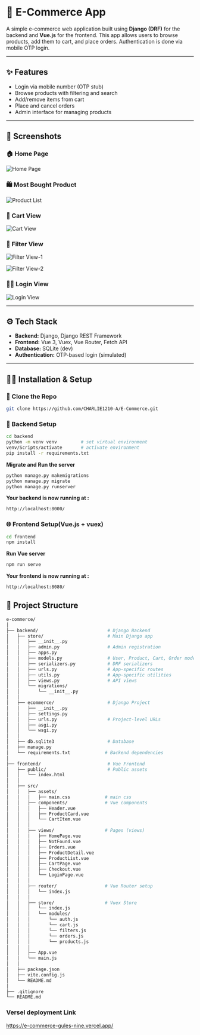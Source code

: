 # 🛒 E-Commerce App

A simple e-commerce web application built using **Django (DRF)** for the backend and **Vue.js** for the frontend. This app allows users to browse products, add them to cart, and place orders. Authentication is done via mobile OTP login.

---

## ✨ Features

- Login via mobile number (OTP stub)
- Browse products with filtering and search
- Add/remove items from cart
- Place and cancel orders
- Admin interface for managing products

---

## 📸 Screenshots

### 🏠 Home Page  
![Home Page](screenshots/home.png)

### 🛍️ Most Bought Product  
![Product List](screenshots/most-bought.png)

### 🛒 Cart View  
![Cart View](screenshots/cart.png)

### 🔎 Filter View  
![Filter View-1](screenshots/filter1.png)

![Filter View-2](screenshots/filter2.png)

### 🐱‍👓 Login View  
![Login View](screenshots/login.png)

---

## ⚙️ Tech Stack

- **Backend:** Django, Django REST Framework
- **Frontend:** Vue 3, Vuex, Vue Router, Fetch API
- **Database:** SQLite (dev)
- **Authentication:** OTP-based login (simulated)

---

## 🧑‍💻 Installation & Setup

### 📂 Clone the Repo

```bash
git clone https://github.com/CHARLIE1210-A/E-Commerce.git
```

### 🐍 Backend Setup
```bash
cd backend
python -m venv venv         # set virtual environment
venv/Scripts/activate       # activate environment
pip install -r requirements.txt
```
**Migrate and Run the server**

```bash
python manage.py makemigrations
python manage.py migrate
python manage.py runserver
```

**Your backend is now running at :**
```bash
http://localhost:8000/
```

### 🌐 Frontend Setup(Vue.js + vuex)

```bash
cd frontend
npm install
```

**Run Vue server**
```bash
npm run serve
```

**Your frontend is now running at :**
```bash
http://localhost:8080/
```

## 📁 Project Structure
```bash
e-commerce/
│
├── backend/                          # Django Backend
│   ├── store/                        # Main Django app
│   │   ├── __init__.py
│   │   ├── admin.py                  # Admin registration
│   │   ├── apps.py
│   │   ├── models.py                 # User, Product, Cart, Order models
│   │   ├── serializers.py            # DRF serializers
│   │   ├── urls.py                   # App-specific routes
│   │   ├── utils.py                  # App-specific utilities
│   │   ├── views.py                  # API views
│   │   └── migrations/
│   │       └── __init__.py
│   │
│   ├── ecommerce/                    # Django Project
│   │   ├── __init__.py
│   │   ├── settings.py
│   │   ├── urls.py                   # Project-level URLs
│   │   ├── asgi.py
│   │   └── wsgi.py
│   │
│   ├── db.sqlite3                    # Database
│   ├── manage.py
│   └── requirements.txt             # Backend dependencies
│
├── frontend/                         # Vue Frontend
│   ├── public/                       # Public assets
│   │   └── index.html
│   │
│   ├── src/
│   │   ├── assets/ 
│   │   │   ├── main.css             # main css
│   │   ├── components/              # Vue components
│   │   │   ├── Header.vue
│   │   │   ├── ProductCard.vue
│   │   │   └── CartItem.vue
│   │   │
│   │   ├── views/                   # Pages (views)
│   │   │   ├── HomePage.vue
│   │   │   ├── NotFound.vue
│   │   │   ├── Orders.vue
│   │   │   ├── ProductDetail.vue
│   │   │   ├── ProductList.vue
│   │   │   ├── CartPage.vue
│   │   │   ├── Checkout.vue
│   │   │   └── LoginPage.vue
│   │   │
│   │   ├── router/                  # Vue Router setup
│   │   │   └── index.js
│   │   │
│   │   ├── store/                   # Vuex Store
│   │   │   └── index.js
│   │   │   └── modules/
│   │   │       └── auth.js
│   │   │       └── cart.js
│   │   │       └── filters.js
│   │   │       └── orders.js
│   │   │       └── products.js
│   │   │
│   │   ├── App.vue
│   │   └── main.js
│   │
│   ├── package.json
│   ├── vite.config.js
│   └── README.md
│
├── .gitignore
└── README.md
```

### Versel deployment Link
https://e-commerce-gules-nine.vercel.app/
